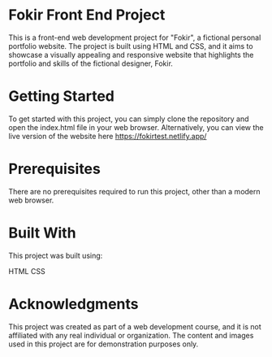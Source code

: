 # Fokir Front End Project
This is a front-end web development project for "Fokir", a fictional personal portfolio website. The project is built using HTML and CSS, and it aims to showcase a visually appealing and responsive website that highlights the portfolio and skills of the fictional designer, Fokir.

# Getting Started
To get started with this project, you can simply clone the repository and open the index.html file in your web browser. Alternatively, you can view the live version of the website here https://fokirtest.netlify.app/

# Prerequisites
There are no prerequisites required to run this project, other than a modern web browser.

# Built With
This project was built using:

HTML
CSS

# Acknowledgments
This project was created as part of a web development course, and it is not affiliated with any real individual or organization. The content and images used in this project are for demonstration purposes only.



